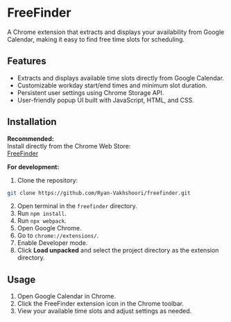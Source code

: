# FreeFinder

A Chrome extension that extracts and displays your availability from Google Calendar, making it easy to find free time slots for scheduling.

## Features

- Extracts and displays available time slots directly from Google Calendar.
- Customizable workday start/end times and minimum slot duration.
- Persistent user settings using Chrome Storage API.
- User-friendly popup UI built with JavaScript, HTML, and CSS.

## Installation

**Recommended:**  
Install directly from the Chrome Web Store:  
[FreeFinder](https://chromewebstore.google.com/detail/availability-finder-for-g/cocgggflifjnhegpnacnobohkmfmdfhe?authuser=0&hl=en-GB)

**For development:**
1. Clone the repository:
  ```sh
  git clone https://github.com/Ryan-Vakhshoori/freefinder.git
  ```
2. Open terminal in the `freefinder` directory.
3. Run `npm install`.
4. Run `npx webpack`.
5. Open Google Chrome.
6. Go to `chrome://extensions/`.
7. Enable Developer mode.
8. Click **Load unpacked** and select the project directory as the extension directory.

## Usage

1. Open Google Calendar in Chrome.
2. Click the FreeFinder extension icon in the Chrome toolbar.
3. View your available time slots and adjust settings as needed.
